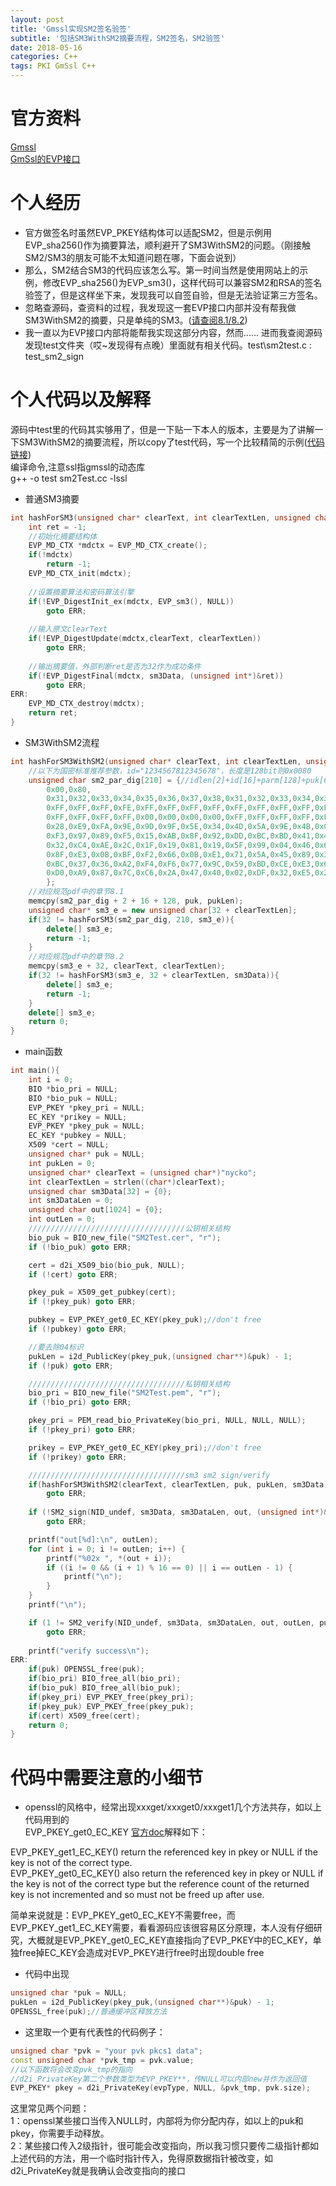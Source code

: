 ```yaml
---
layout: post
title: 'Gmssl实现SM2签名验签'
subtitle: '包括SM3WithSM2摘要流程，SM2签名，SM2验签'
date: 2018-05-16
categories: C++
tags: PKI GmSsl C++
---
```


# 官方资料
[Gmssl](http://gmssl.org/)  
[GmSsl的EVP接口](http://gmssl.org/docs/evp-api.html)  

# 个人经历
* 官方做签名时虽然EVP_PKEY结构体可以适配SM2，但是示例用EVP_sha256()作为摘要算法，顺利避开了SM3WithSM2的问题。（刚接触SM2/SM3的朋友可能不太知道问题在哪，下面会说到）
* 那么，SM2结合SM3的代码应该怎么写。第一时间当然是使用网站上的示例，修改EVP_sha256()为EVP_sm3()，这样代码可以兼容SM2和RSA的签名验签了，但是这样坐下来，发现我可以自签自验，但是无法验证第三方签名。
* 忽略查源码，查资料的过程，我发现这一套EVP接口内部并没有帮我做SM3WithSM2的摘要，只是单纯的SM3。([请查阅8.1/8.2](https://github.com/nyckoben/Nycko-Pages/blob/master/PagesSrc/doc/SM2%E5%AF%86%E7%A0%81%E7%AE%97%E6%B3%95%E4%BD%BF%E7%94%A8%E8%A7%84%E8%8C%83.pdf))
* 我一直以为EVP接口内部将能帮我实现这部分内容，然而...... 进而我查阅源码发现test文件夹（哎~发现得有点晚）里面就有相关代码。test\sm2test.c : test_sm2_sign

# 个人代码以及解释
源码中test里的代码其实够用了，但是一下贴一下本人的版本，主要是为了讲解一下SM3WithSM2的摘要流程，所以copy了test代码，写一个比较精简的示例([代码链接](https://github.com/nyckoben/Nycko-Pages/blob/master/PagesSrc/GmSsl/sm2Test.cc))  
编译命令,注意ssl指gmssl的动态库  
g++ -o test sm2Test.cc -lssl

* 普通SM3摘要
```cpp
int hashForSM3(unsigned char* clearText, int clearTextLen, unsigned char* sm3Data){  
    int ret = -1;  
    //初始化摘要结构体   
    EVP_MD_CTX *mdctx = EVP_MD_CTX_create();  
    if(!mdctx)   
        return -1;
    EVP_MD_CTX_init(mdctx); 
    
    //设置摘要算法和密码算法引擎
    if(!EVP_DigestInit_ex(mdctx, EVP_sm3(), NULL))   
        goto ERR;
    
    //输入原文clearText
    if(!EVP_DigestUpdate(mdctx,clearText, clearTextLen)) 
        goto ERR;
    
    //输出摘要值，外部判断ret是否为32作为成功条件
    if(!EVP_DigestFinal(mdctx, sm3Data, (unsigned int*)&ret))
        goto ERR;
ERR:
    EVP_MD_CTX_destroy(mdctx);
    return ret;
}
```

* SM3WithSM2流程
```cpp
int hashForSM3WithSM2(unsigned char* clearText, int clearTextLen, unsigned char* puk, int pukLen, unsigned char* sm3Data){
    //以下为国密标准推荐参数，id="1234567812345678"，长度是128bit则0x0080
    unsigned char sm2_par_dig[210] = {//idlen[2]+id[16]+parm[128]+puk[64]
        0x00,0x80,
        0x31,0x32,0x33,0x34,0x35,0x36,0x37,0x38,0x31,0x32,0x33,0x34,0x35,0x36,0x37,0x38,
        0xFF,0xFF,0xFF,0xFE,0xFF,0xFF,0xFF,0xFF,0xFF,0xFF,0xFF,0xFF,0xFF,0xFF,0xFF,0xFF,
        0xFF,0xFF,0xFF,0xFF,0x00,0x00,0x00,0x00,0xFF,0xFF,0xFF,0xFF,0xFF,0xFF,0xFF,0xFC,
        0x28,0xE9,0xFA,0x9E,0x9D,0x9F,0x5E,0x34,0x4D,0x5A,0x9E,0x4B,0xCF,0x65,0x09,0xA7,
        0xF3,0x97,0x89,0xF5,0x15,0xAB,0x8F,0x92,0xDD,0xBC,0xBD,0x41,0x4D,0x94,0x0E,0x93,
        0x32,0xC4,0xAE,0x2C,0x1F,0x19,0x81,0x19,0x5F,0x99,0x04,0x46,0x6A,0x39,0xC9,0x94,
        0x8F,0xE3,0x0B,0xBF,0xF2,0x66,0x0B,0xE1,0x71,0x5A,0x45,0x89,0x33,0x4C,0x74,0xC7,
        0xBC,0x37,0x36,0xA2,0xF4,0xF6,0x77,0x9C,0x59,0xBD,0xCE,0xE3,0x6B,0x69,0x21,0x53,
        0xD0,0xA9,0x87,0x7C,0xC6,0x2A,0x47,0x40,0x02,0xDF,0x32,0xE5,0x21,0x39,0xF0,0xA0,
        };
    //对应规范pdf中的章节8.1
    memcpy(sm2_par_dig + 2 + 16 + 128, puk, pukLen);
    unsigned char* sm3_e = new unsigned char[32 + clearTextLen];
    if(32 != hashForSM3(sm2_par_dig, 210, sm3_e)){
        delete[] sm3_e;
        return -1;
    } 
    //对应规范pdf中的章节8.2
	memcpy(sm3_e + 32, clearText, clearTextLen);
    if(32 != hashForSM3(sm3_e, 32 + clearTextLen, sm3Data)){
        delete[] sm3_e;
        return -1;
    }
    delete[] sm3_e;
    return 0;
}
```

* main函数
```cpp
int main(){
    int i = 0;
    BIO *bio_pri = NULL;
    BIO *bio_puk = NULL;
    EVP_PKEY *pkey_pri = NULL;
    EC_KEY *prikey = NULL;
    EVP_PKEY *pkey_puk = NULL;
    EC_KEY *pubkey = NULL;
    X509 *cert = NULL;
    unsigned char* puk = NULL;
    int pukLen = 0;
    unsigned char* clearText = (unsigned char*)"nycko";
    int clearTextLen = strlen((char*)clearText);
    unsigned char sm3Data[32] = {0};
    int sm3DataLen = 0;
    unsigned char out[1024] = {0};
    int outLen = 0;
    ///////////////////////////////////公钥相关结构
    bio_puk = BIO_new_file("SM2Test.cer", "r");
    if (!bio_puk) goto ERR;

    cert = d2i_X509_bio(bio_puk, NULL);
    if (!cert) goto ERR;

    pkey_puk = X509_get_pubkey(cert);
    if (!pkey_puk) goto ERR;

    pubkey = EVP_PKEY_get0_EC_KEY(pkey_puk);//don't free
    if (!pubkey) goto ERR;

    //要去除04标识
    pukLen = i2d_PublicKey(pkey_puk,(unsigned char**)&puk) - 1;
    if (!puk) goto ERR;

    ///////////////////////////////////私钥相关结构
    bio_pri = BIO_new_file("SM2Test.pem", "r");
    if (!bio_pri) goto ERR;

    pkey_pri = PEM_read_bio_PrivateKey(bio_pri, NULL, NULL, NULL);
    if (!pkey_pri) goto ERR;

    prikey = EVP_PKEY_get0_EC_KEY(pkey_pri);//don't free
    if (!prikey) goto ERR;

    ///////////////////////////////////sm3 sm2 sign/verify
    if(hashForSM3WithSM2(clearText, clearTextLen, puk, pukLen, sm3Data))
        goto ERR;
    
    if (!SM2_sign(NID_undef, sm3Data, sm3DataLen, out, (unsigned int*)&outLen, prikey)) 
        goto ERR;

    printf("out[%d]:\n", outLen);
    for (int i = 0; i != outLen; i++) {
    	printf("%02x ", *(out + i));
    	if ((i != 0 && (i + 1) % 16 == 0) || i == outLen - 1) {
    		printf("\n");
    	}
    }
    printf("\n");

    if (1 != SM2_verify(NID_undef, sm3Data, sm3DataLen, out, outLen, pubkey)) 
        goto ERR;
    
    printf("verify success\n");
ERR:
    if(puk) OPENSSL_free(puk);
    if(bio_pri) BIO_free_all(bio_pri);
    if(bio_puk) BIO_free_all(bio_puk);
    if(pkey_pri) EVP_PKEY_free(pkey_pri);
    if(pkey_puk) EVP_PKEY_free(pkey_puk);
    if(cert) X509_free(cert);
    return 0;
}
```

# 代码中需要注意的小细节
* openssl的风格中，经常出现xxxget/xxxget0/xxxget1几个方法共存，如以上代码用到的  
EVP_PKEY_get0_EC_KEY
[官方doc](https://www.openssl.org/docs/manmaster/man3/EVP_PKEY_get0_EC_KEY.html)解释如下：  
  
EVP_PKEY_get1_EC_KEY() return the referenced key in pkey or NULL if the key is not of the correct type.  
EVP_PKEY_get0_EC_KEY() also return the referenced key in pkey or NULL if the key is not of the correct type but the reference count of the returned key is not incremented and so must not be freed up after use.  
  
简单来说就是：EVP_PKEY_get0_EC_KEY不需要free，而EVP_PKEY_get1_EC_KEY需要，看看源码应该很容易区分原理，本人没有仔细研究，大概就是EVP_PKEY_get0_EC_KEY直接指向了EVP_PKEY中的EC_KEY，单独free掉EC_KEY会造成对EVP_PKEY进行free时出现double free

* 代码中出现
```cpp
unsigned char *puk = NULL;
pukLen = i2d_PublicKey(pkey_puk,(unsigned char**)&puk) - 1;
OPENSSL_free(puk);//普通缓冲区释放方法
```

* 这里取一个更有代表性的代码例子：
```cpp
unsigned char *pvk = "your pvk pkcs1 data";
const unsigned char *pvk_tmp = pvk.value;
//以下函数将会改变pvk_tmp的指向
//d2i_PrivateKey第二个参数类型为EVP_PKEY**，传NULL可以内部new并作为返回值
EVP_PKEY* pkey = d2i_PrivateKey(evpType, NULL, &pvk_tmp, pvk.size);
```

这里常见两个问题：  
1：openssl某些接口当传入NULL时，内部将为你分配内存，如以上的puk和pkey，你需要手动释放。  
2：某些接口传入2级指针，很可能会改变指向，所以我习惯只要传二级指针都如上述代码的方法，用一个临时指针传入，免得原数据指针被改变，如d2i_PrivateKey就是我确认会改变指向的接口

